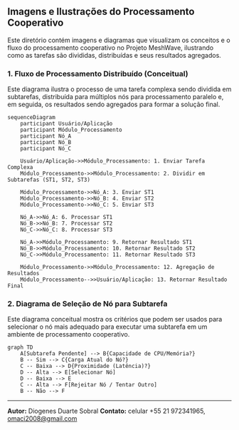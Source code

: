 

## Imagens e Ilustrações do Processamento Cooperativo

Este diretório contém imagens e diagramas que visualizam os conceitos e o fluxo do processamento cooperativo no Projeto MeshWave, ilustrando como as tarefas são divididas, distribuídas e seus resultados agregados.

### 1. Fluxo de Processamento Distribuído (Conceitual)

Este diagrama ilustra o processo de uma tarefa complexa sendo dividida em subtarefas, distribuída para múltiplos nós para processamento paralelo e, em seguida, os resultados sendo agregados para formar a solução final.

```mermaid
sequenceDiagram
    participant Usuário/Aplicação
    participant Módulo_Processamento
    participant Nó_A
    participant Nó_B
    participant Nó_C

    Usuário/Aplicação->>Módulo_Processamento: 1. Enviar Tarefa Complexa
    Módulo_Processamento->>Módulo_Processamento: 2. Dividir em Subtarefas (ST1, ST2, ST3)

    Módulo_Processamento->>Nó_A: 3. Enviar ST1
    Módulo_Processamento->>Nó_B: 4. Enviar ST2
    Módulo_Processamento->>Nó_C: 5. Enviar ST3

    Nó_A->>Nó_A: 6. Processar ST1
    Nó_B->>Nó_B: 7. Processar ST2
    Nó_C->>Nó_C: 8. Processar ST3

    Nó_A->>Módulo_Processamento: 9. Retornar Resultado ST1
    Nó_B->>Módulo_Processamento: 10. Retornar Resultado ST2
    Nó_C->>Módulo_Processamento: 11. Retornar Resultado ST3

    Módulo_Processamento->>Módulo_Processamento: 12. Agregação de Resultados
    Módulo_Processamento-->>Usuário/Aplicação: 13. Retornar Resultado Final
```

### 2. Diagrama de Seleção de Nó para Subtarefa

Este diagrama conceitual mostra os critérios que podem ser usados para selecionar o nó mais adequado para executar uma subtarefa em um ambiente de processamento cooperativo.

```mermaid
graph TD
    A[Subtarefa Pendente] --> B{Capacidade de CPU/Memória?}
    B -- Sim --> C{Carga Atual do Nó?}
    C -- Baixa --> D{Proximidade (Latência)?}
    D -- Alta --> E[Selecionar Nó]
    D -- Baixa --> E
    C -- Alta --> F[Rejeitar Nó / Tentar Outro]
    B -- Não --> F
```

---

**Autor:** Diogenes Duarte Sobral
**Contato:** celular +55 21 972341965, omaci2008@gmail.com


